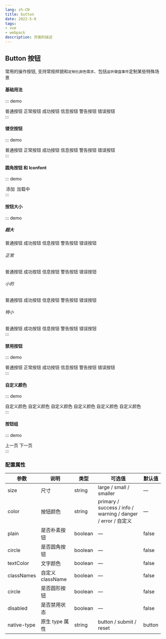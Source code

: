 ```yaml
---
lang: zh-CN
title: button
date: 2022-5-9  
tags:
- vue
- webpack
description: 页面的描述
---
```


## Button 按钮

常用的操作按钮, 支持常规样貌和`定制化颜色需求`、包括`监听键盘事件`定制某些特殊场景


#### 基础用法
::: demo
<div class="flex" v-pre>
  <gf-button>普通按钮</gf-button>
  <gf-button color="primary">正常按钮</gf-button>
  <gf-button color="success">成功按钮</gf-button>
  <gf-button color="info">信息按钮</gf-button>
  <gf-button color="warning">警告按钮</gf-button>
  <gf-button color="danger">错误按钮</gf-button>
</div>
:::


#### 镂空按钮
::: demo
<div class="flex">
  <gf-button>普通按钮</gf-button>
  <gf-button color="primary" plain>正常按钮</gf-button>
  <gf-button color="success" plain>成功按钮</gf-button>
  <gf-button color="info" plain>信息按钮</gf-button>
  <gf-button color="warning" plain>警告按钮</gf-button>
  <gf-button color="danger" plain>错误按钮</gf-button>
</div>
:::

#### 圆角按钮 和 Iconfont
::: demo
<div class="flex">
  <gf-button size="small" circle>
    <gf-icon-q-rcode color="#000000" size="20"></gf-icon-q-rcode>
  </gf-button>
  <gf-button color="primary" size="small" circle>
    <gf-icon-q-rcode color="white" size="20"></gf-icon-q-rcode>
  </gf-button>
  <gf-button color="success"  size="smaller" circle>
    <gf-icon-success-fill color="white" size="25"></gf-icon-success-fill>
  </gf-button>

  <gf-button color="primary">
      <gf-icon-add-fill slot="icon-left" color="white" size="16" style="margin-right: 3px;"></gf-icon-add-fill>
      添加
  </gf-button>
  <gf-button color="primary"  size="small">
      <gf-icon-q-rcode color="white" size="20"></gf-icon-q-rcode>
  </gf-button>
  <gf-button color="success" disabled>
      <gf-icon-loading slot="icon-left" color="white" size="15" spin style="margin-right: 3px;"></gf-icon-loading>
      加载中
  </gf-button>
  <gf-button color="success"  size="smaller">
      <gf-icon-success-fill color="white" size="25"></gf-icon-success-fill>
  </gf-button>
</div>
:::

#### 按钮大小
::: demo
<div class="flex">
  <h5>超大</h5>
  <gf-button color="primary" size="large">普通按钮</gf-button>
  <gf-button color="success" size="large">成功按钮</gf-button>
  <gf-button color="info" size="large">信息按钮</gf-button>
  <gf-button color="warning" size="large">警告按钮</gf-button>
  <gf-button color="danger" size="large">错误按钮</gf-button>
</div>

<div class="flex">
  <h6>正常</h6>
  <gf-button color="primary">普通按钮</gf-button>
  <gf-button color="success">成功按钮</gf-button>
  <gf-button color="info">信息按钮</gf-button>
  <gf-button color="warning">警告按钮</gf-button>
  <gf-button color="danger">错误按钮</gf-button>
</div>

<div class="flex">
  <h6>小的</h6>
  <gf-button color="primary" size="small">普通按钮</gf-button>
  <gf-button color="success" size="small">成功按钮</gf-button>
  <gf-button color="info" size="small">信息按钮</gf-button>
  <gf-button color="warning" size="small">警告按钮</gf-button>
  <gf-button color="danger" size="small">错误按钮</gf-button>
</div>

<div class="flex">
  <h6>特小</h6>
  <gf-button color="primary" size="smaller">普通按钮</gf-button>
  <gf-button color="success" size="smaller">成功按钮</gf-button>
  <gf-button color="info" size="smaller">信息按钮</gf-button>
  <gf-button color="warning" size="smaller">警告按钮</gf-button>
  <gf-button color="danger" size="smaller">错误按钮</gf-button>
</div>
:::

#### 禁用按钮
::: demo
<div class="flex">
  <gf-button disabled>普通按钮</gf-button>
  <gf-button color="primary" disabled>正常按钮</gf-button>
  <gf-button color="success"  disabled>成功按钮</gf-button>
  <gf-button color="info" disabled>信息按钮</gf-button>
  <gf-button color="warning" disabled>警告按钮</gf-button>
  <gf-button color="danger" disabled>错误按钮</gf-button>
</div>
:::

#### 自定义颜色
::: demo
<div class="flex">
  <gf-button color="#BF0060">自定义颜色</gf-button>
  <gf-button color="#00BB00">自定义颜色</gf-button>
  <gf-button color="#A23400">自定义颜色</gf-button>
  <gf-button color="#EAC100">自定义颜色</gf-button>
  <gf-button color="#5151A2">自定义颜色</gf-button>
  <gf-button color="#ff9933">自定义颜色</gf-button>
</div>
:::


#### 按钮组
::: demo
<div class="flex reset">
  <!-- 上下页 -->
  <gf-button-group>
    <gf-button color="primary">
        <gf-icon-arrow-left slot="icon-left" size="20" color="white"></gf-icon-arrow-left>
        上一页
    </gf-button>
    <gf-button color="primary">
        <gf-icon-arrow-right slot="icon-right" size="20" color="white"></gf-icon-arrow-right>
        下一页
    </gf-button>
  </gf-button-group>
  
  <!-- 随机Icon -->
  <gf-button-group class="ml20">
    <gf-button color="primary">
        <gf-icon-add-select color="white" size="20"></gf-icon-add-select>
    </gf-button>
    <gf-button color="primary">
        <gf-icon-success-fill color="white" size="20"></gf-icon-success-fill>
    </gf-button>
    <gf-button color="primary">
        <gf-icon-close color="white" size="20"></gf-icon-close>
    </gf-button>
  </gf-button-group>
</div>
:::


### 配置属性
| 参数      | 说明    | 类型      | 可选值       | 默认值   |
|---------- |-------- |---------- |-------------  |-------- |
| size     | 尺寸   | string  |   large / small / smaller           |    —     |
| color     | 按钮颜色   | string    |  primary / success / info / warning / danger / error / 自定义 |     —    |
| plain     | 是否朴素按钮   | boolean    | — | false   |
| circle     | 是否圆角按钮   | boolean    | — | false   |
| textColor     | 文字颜色   | boolean    | — | false   |
| classNames     | 自定义className   | boolean    | — | false   |
| circle     | 是否圆形按钮   | boolean    | — | false   |
| disabled  | 是否禁用状态    | boolean   | —   | false   |
| native-type | 原生 type 属性 | string | button / submit / reset | button |
